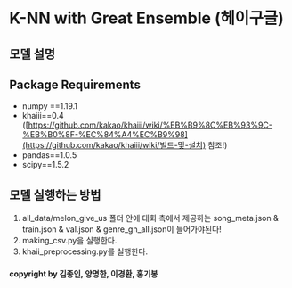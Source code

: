 # K-NN with Great Ensemble (헤이구글)





## 모델 설명





## Package Requirements

- numpy ==1.19.1
- khaiii==0.4 ([https://github.com/kakao/khaiii/wiki/%EB%B9%8C%EB%93%9C-%EB%B0%8F-%EC%84%A4%EC%B9%98](https://github.com/kakao/khaiii/wiki/빌드-및-설치) 참조!)
- pandas==1.0.5
- scipy==1.5.2

## 모델 실행하는 방법

1. all_data/melon_give_us 폴더 안에 대회 측에서 제공하는 song_meta.json & train.json & val.json & genre_gn_all.json이 들어가야된다!
2. making_csv.py을 실행한다. 
3. khaii_preprocessing.py를 실행한다.







#### copyright by 김종인, 양명한, 이경환, 홍기봉

